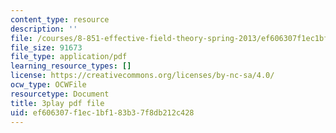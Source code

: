 ```yaml
---
content_type: resource
description: ''
file: /courses/8-851-effective-field-theory-spring-2013/ef606307f1ec1bf183b37f8db212c428_zd9aU90WzV8.pdf
file_size: 91673
file_type: application/pdf
learning_resource_types: []
license: https://creativecommons.org/licenses/by-nc-sa/4.0/
ocw_type: OCWFile
resourcetype: Document
title: 3play pdf file
uid: ef606307-f1ec-1bf1-83b3-7f8db212c428
---
```

